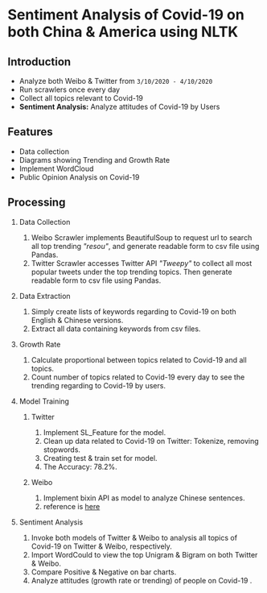 # Sentiment Analysis of Covid-19 on both China & America using NLTK

## Introduction
* Analyze both Weibo & Twitter from `3/10/2020 - 4/10/2020`
* Run scrawlers once every day
* Collect all topics relevant to Covid-19
* **Sentiment Analysis:** Analyze attitudes of Covid-19 by Users


## Features
* Data collection
* Diagrams showing Trending and Growth Rate
* Implement WordCloud
* Public Opinion Analysis on Covid-19


## Processing
1. Data Collection
    1. Weibo Scrawler implements BeautifulSoup to request url to search all top trending *"resou"*, and generate readable form to csv file using Pandas.
    2. Twitter Scrawler accesses Twitter API *"Tweepy"* to collect all most popular tweets under the top trending topics. Then generate readable form to csv file using Pandas.
    
2. Data Extraction
    1. Simply create lists of keywords regarding to Covid-19 on both English & Chinese versions. 
    2. Extract all data containing keywords from csv files. 
    
3. Growth Rate
    1. Calculate proportional between topics related to Covid-19 and all topics.
    2. Count number of topics related to Covid-19 every day to see the trending regarding to Covid-19 by users.

4. Model Training
    1. Twitter
        1. Implement SL_Feature for the model.
        2. Clean up data related to Covid-19 on Twitter: Tokenize, removing stopwords.
        3. Creating test & train set for model.
        4. The Accuracy: 78.2%.
        
    2. Weibo
        1. Implement bixin API as model to analyze Chinese sentences.
        2. reference is [here](https://github.com/bung87/bixin)
        
5. Sentiment Analysis
    1. Invoke both models of Twitter & Weibo to analysis all topics of Covid-19 on Twitter & Weibo, respectively.
    2. Import WordCould to view the top Unigram & Bigram on both Twitter & Weibo.
    3. Compare Positive & Negative on bar charts.
    4. Analyze attitudes (growth rate or trending) of people on Covid-19 .
 

